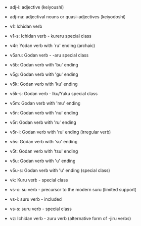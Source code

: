 * adj-i: adjective (keiyoushi)
* adj-na: adjectival nouns or quasi-adjectives (keiyodoshi)

* v1: Ichidan verb
* v1-s: Ichidan verb - kureru special class

* v4r: Yodan verb with `ru' ending (archaic)

* v5aru: Godan verb - -aru special class
* v5b: Godan verb with 'bu' ending
* v5g: Godan verb with 'gu' ending
* v5k: Godan verb with 'ku' ending
* v5k-s: Godan verb - Iku/Yuku special class
* v5m: Godan verb with 'mu' ending
* v5n: Godan verb with 'nu' ending
* v5r: Godan verb with 'ru' ending
* v5r-i: Godan verb with 'ru' ending (irregular verb)
* v5s: Godan verb with 'su' ending
* v5t: Godan verb with 'tsu' ending
* v5u: Godan verb with 'u' ending
* v5u-s: Godan verb with 'u' ending (special class)

* vk: Kuru verb - special class

* vs-c: su verb - precursor to the modern suru (limited support)
* vs-i: suru verb - included
* vs-s: suru verb - special class

* vz: Ichidan verb - zuru verb (alternative form of -jiru verbs)
